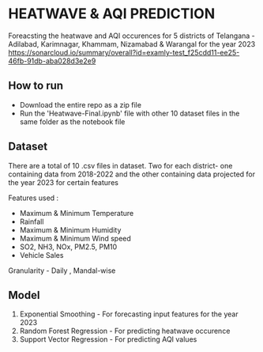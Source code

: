 # HEATWAVE & AQI PREDICTION
Foreacsting the heatwave and AQI occurences for 5 districts of Telangana - Adilabad, Karimnagar, Khammam, Nizamabad & Warangal for the year 2023
https://sonarcloud.io/summary/overall?id=examly-test_f25cdd11-ee25-46fb-91db-aba028d3e2e9
## How to run 
* Download the entire repo as a zip file
* Run the 'Heatwave-Final.ipynb' file with other 10 dataset files in the same folder as the notebook file

## Dataset 
There are a total of 10 .csv files in dataset. Two for each district- one containing data from 2018-2022 and the other containing data  projected for the year 2023 for certain features

Features used :
* Maximum & Minimum Temperature
* Rainfall
* Maximum & Minimum Humidity
* Maximum & Minimum Wind speed
* SO2, NH3, NOx, PM2.5, PM10
* Vehicle Sales

Granularity - Daily , Mandal-wise

## Model
1. Exponential Smoothing - For forecasting input features for the year 2023
2. Random Forest Regression - For predicting heatwave occurence
3. Support Vector Regression - For predicting AQI values 

